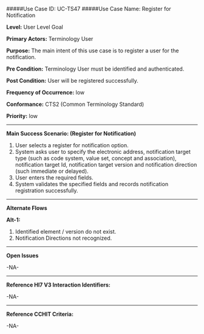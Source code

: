 #####Use Case ID: UC-TS47
#####Use Case Name: Register for Notification

**Level:**                     User Level Goal

**Primary Actors:**            Terminology User  

**Purpose:**                   The main intent of this use case is to register a user for the notification.

**Pre Condition:**             Terminology User must be identified and authenticated.

**Post Condition:**            User will be registered successfully.

**Frequency of Occurrence:**   low

**Conformance:**             	 CTS2 (Common Terminology Standard)

**Priority:**                  low
__________________________________________________________
**Main Success Scenario: (Register for Notification)**

1.	User selects a register for notification option.
2.	System asks user to specify the electronic address, notification target type (such as code system, value set, concept and association), notification target Id, notification target version and notification direction (such immediate or delayed).
3.	User enters the required fields.
4.	System validates the specified fields and records notification registration successfully.

__________________________________________________________
**Alternate Flows** 

**Alt-1:**

1.	Identified element / version do not exist.
2.	Notification Directions not recognized.

_______________________________________________________________
**Open Issues**

-NA-
_______________________________________________________________
**Reference Hl7 V3 Interaction Identifiers:**

-NA-
_______________________________________________________________
**Reference CCHIT Criteria:**

-NA-
